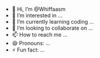 - 👋 Hi, I’m @Whiffaasm
- 👀 I’m interested in ...
- 🌱 I’m currently learning coding ...
- 💞️ I’m looking to collaborate on ...
- 📫 How to reach me ...
- 😄 Pronouns: ...
- ⚡ Fun fact: ...

<!---
Warpzyy/Warpzyy is a ✨ special ✨ repository because its `README.md` (this file) appears on your GitHub profile.
You can click the Preview link to take a look at your changes.
--->
